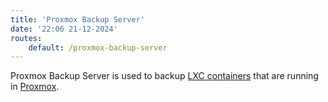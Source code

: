 ```yaml
---
title: 'Proxmox Backup Server'
date: '22:06 21-12-2024'
routes:
    default: /proxmox-backup-server
---
```


Proxmox Backup Server is used to backup [LXC containers](/lxc) that are running in [Proxmox](/proxmox).